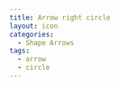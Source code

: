 ```yaml
---
title: Arrow right circle
layout: icon
categories:
  - Shape Arrows
tags:
  - arrow
  - circle
---
```

